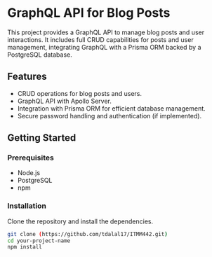 # GraphQL API for Blog Posts

This project provides a GraphQL API to manage blog posts and user interactions. It includes full CRUD capabilities for posts and user management, integrating GraphQL with a Prisma ORM backed by a PostgreSQL database.

## Features

- CRUD operations for blog posts and users.
- GraphQL API with Apollo Server.
- Integration with Prisma ORM for efficient database management.
- Secure password handling and authentication (if implemented).

## Getting Started

### Prerequisites

- Node.js
- PostgreSQL
- npm

### Installation

Clone the repository and install the dependencies.

```bash
git clone (https://github.com/tdalal17/ITMM442.git)
cd your-project-name
npm install
